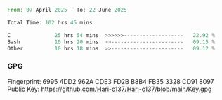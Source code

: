 <!--START_SECTION:waka-->

```rust
From: 07 April 2025 - To: 22 June 2025

Total Time: 102 hrs 45 mins

C              25 hrs 54 mins  >>>>>>-------------------   22.92 %
Bash           10 hrs 20 mins  >>-----------------------   09.15 %
Other          10 hrs 18 mins  >>-----------------------   09.12 %
```

<!--END_SECTION:waka-->

### GPG <br />
Fingerprint:     6995 4DD2 962A CDE3 FD2B B8B4 FB35 3328 CD91 8097 <br />
Public Key:      https://github.com/Hari-c137/Hari-c137/blob/main/Key.gpg

